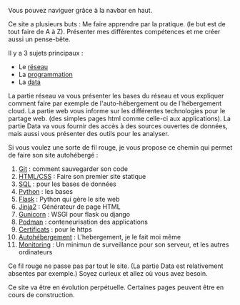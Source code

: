 Vous pouvez naviguer grâce à la navbar en haut.

Ce site a plusieurs buts :
Me faire apprendre par la pratique. (le but est de tout faire de A à Z).
Présenter mes différentes compétences et me créer aussi un pense-bête. 

Il y a 3 sujets principaux :

- Le [réseau](reseaux/reseaux_intro.md)
- La [programmation](programmation/programmation_intro.md)
- La [data](data/data_intro.md)


La partie réseau va vous présenter les bases du réseau et vous expliquer comment faire par exemple de l'auto-hébergement ou de l'hébergement cloud.
La partie web vous informe sur les différentes technologies pour le partage web. (des simples pages html comme celle-ci aux applications).
La partie Data va vous fournir des accès à des sources ouvertes de données, mais aussi vous présenter des outils pour les analyser.

Si vous voulez une sorte de fil rouge, je vous propose ce chemin qui permet de faire son site autohébergé :

1. [Git](programmation/git.md) : comment sauvegarder son code
1. [HTML/CSS](programmation/htmlcss.md) : Faire son premier site statique
1. [SQL](data/sql.md) : pour les bases de données
1. [Python](programmation/python.md) : les bases
1. [Flask](programmation/flask.md) : Python qui gère le site web
1. [Jinja2](programmation/jinja.md) : Générateur de page HTML
1. [Gunicorn](reseaux/gunicorn.md) : WSGI pour flask ou django
1. [Podman](reseaux/podman.md) : conteneurisation des applications
1. [Certificats](reseaux/certificats.md) : pour le https
1. [Autohébergement](reseaux/autohebergement.md) : L'hebergement, je le fait moi même
1. [Monitoring](reseaux/monitoring.md) : Un minimun de surveillance pour son serveur, et les autres ordinateurs

Ce fil rouge ne passe pas par tout le site. (La partie Data est relativement absentes par exemple.)
Soyez curieux et allez où vous avez besoin.

Ce site va être en évolution perpétuelle. Certaines pages peuvent être en cours de construction.